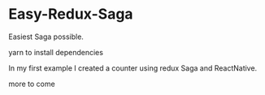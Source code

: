 # Easy-Redux-Saga
Easiest Saga possible.

yarn to install dependencies

In my first example I created a counter using redux Saga and ReactNative.

more to come
